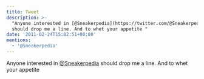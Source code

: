 ```yaml
---
title: Tweet
description: >-
  "Anyone interested in [@Sneakerpedia](https://twitter.com/@Sneakerpedia)
  should drop me a line. And to whet your appetite "
date: '2011-02-24T15:02:51+00:00'
mentions:
  - '@Sneakerpedia'
---
```

Anyone interested in [@Sneakerpedia](https://twitter.com/@Sneakerpedia) should drop me a line. And to whet your appetite 
